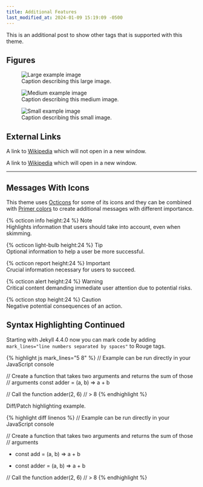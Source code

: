 ```yaml
---
title: Additional Features
last_modified_at: 2024-01-09 15:19:09 -0500
---
```


<p class="message">
  This is an additional post to show other tags that is supported with this
  theme.
</p>

<!-- more -->

## Figures

<figure>
  <img src="https://via.placeholder.com/800x400" alt="Large example image">
  <figcaption>Caption describing this large image.</figcaption>
</figure>

<figure>
  <img src="https://via.placeholder.com/400x200" alt="Medium example image">
  <figcaption>Caption describing this medium image.</figcaption>
</figure>

<figure>
  <img src="https://via.placeholder.com/200x200" alt="Small example image">
  <figcaption>Caption describing this small image.</figcaption>
</figure>

## External Links

A link to [Wikipedia](https://en.wikipedia.org) which will not open in a new
window.

A link to <a href="https://en.wikipedia.org" class="external">Wikipedia</a>
which will open in a new window.

---

## Messages With Icons

This theme uses [Octicons](https://primer.style/foundations/icons/) for some of
its icons and they can be combined with [Primer colors][1] to create additional
messages with different importance.

<p class="message notice">
  <span class="message-title">{% octicon info height:24 %} Note</span>
  <br>
  Highlights information that users should take into account, even when
  skimming.
</p>

<p class="message tip">
  <span class="message-title">{% octicon light-bulb height:24 %} Tip</span>
  <br>
  Optional information to help a user be more successful.
</p>

<p class="message important">
  <span class="message-title">{% octicon report height:24 %} Important</span>
  <br>
  Crucial information necessary for users to succeed.
</p>

<p class="message warning">
  <span class="message-title">{% octicon alert height:24 %} Warning</span>
  <br>
  Critical content demanding immediate user attention due to potential
  risks.
</p>

<p class="message caution">
  <span class="message-title">{% octicon stop height:24 %} Caution</span>
  <br>
  Negative potential consequences of an action.
</p>

## Syntax Highlighting Continued

Starting with Jekyll 4.4.0 now you can mark code by adding
`mark_lines="line numbers separated by spaces"` to Rouge tags.

{% highlight js mark_lines="5 8" %}
// Example can be run directly in your JavaScript console

// Create a function that takes two arguments and returns the sum of those
// arguments
const adder = (a, b) => a + b

// Call the function
adder(2, 6)
// > 8
{% endhighlight %}

Diff/Patch highlighting example.

<!-- markdownlint-disable MD004 MD032 -->
{% highlight diff linenos %}
// Example can be run directly in your JavaScript console

// Create a function that takes two arguments and returns the sum of those
// arguments
- const add = (a, b) => a + b
+ const adder = (a, b) => a + b

// Call the function
adder(2, 6)
// > 8
{% endhighlight %}
<!-- markdownlint-enable -->

[1]: https://github.com/primer/primitives

